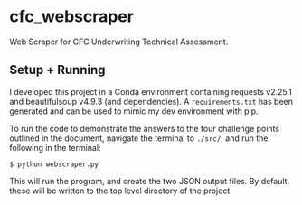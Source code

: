 # cfc_webscraper
Web Scraper for CFC Underwriting Technical Assessment.

## Setup + Running
I developed this project in a Conda environment containing requests v2.25.1 and beautifulsoup v4.9.3 (and dependencies). A `requirements.txt` has been generated and can be used to mimic my dev environment with pip.

To run the code to demonstrate the answers to the four challenge points outlined in the document, navigate the terminal to `./src/`, and run the following in the terminal:

`$ python webscraper.py`

This will run the program, and create the two JSON output files. By default, these will be written to the top level directory of the project.
